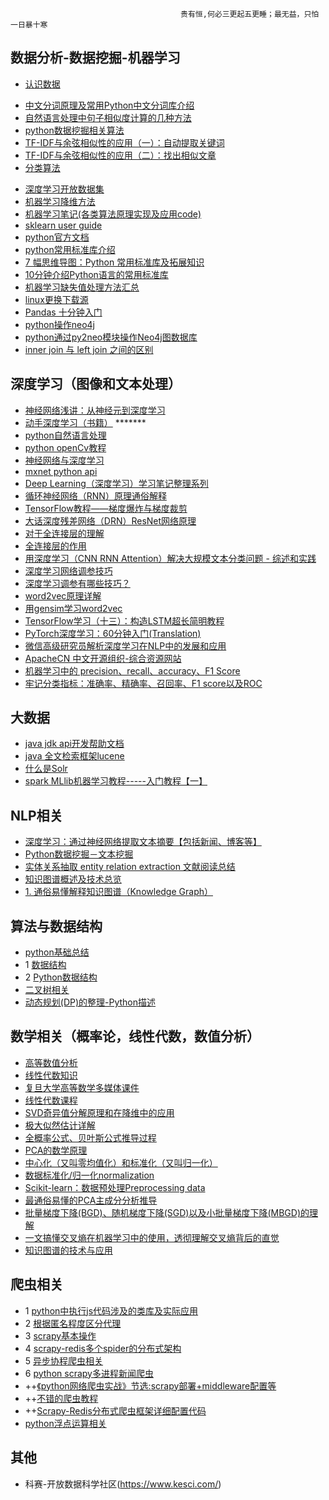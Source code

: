                                           贵有恒,何必三更起五更睡；最无益，只怕一日暴十寒
 
 ## 数据分析-数据挖掘-机器学习
* [认识数据](https://blog.csdn.net/sjpz0124/article/details/45980361)
- <a href = "https://juejin.im/post/5ac469ca5188255c27222549">中文分词原理及常用Python中文分词库介绍</a>
- <a href = "https://juejin.im/post/5b237b45f265da59a90c11d6">自然语言处理中句子相似度计算的几种方法</a>
- <a href = "https://www.cnblogs.com/5poi/">python数据挖掘相关算法</a>
- <a href = "http://www.ruanyifeng.com/blog/2013/03/tf-idf.html">TF-IDF与余弦相似性的应用（一）：自动提取关键词</a>
- <a href = "http://www.ruanyifeng.com/blog/2013/03/cosine_similarity.html">TF-IDF与余弦相似性的应用（二）：找出相似文章</a>
- [分类算法](./data_analysis/分类算法.md)
* [深度学习开放数据集](https://blog.csdn.net/yifen4234/article/details/80163407)
* [机器学习降维方法](https://www.cnblogs.com/nolonely/p/6435159.html)
* [机器学习笔记(各类算法原理实现及应用code)](https://blog.csdn.net/gzj_1101/article/category/6991049)
* [sklearn user guide](https://scikit-learn.org/stable/user_guide.html)
* [python官方文档](https://docs.python.org/zh-cn/3.7/library/index.html)
* [python常用标准库介绍](https://blog.csdn.net/liujinwei2005/article/details/76725422)
* [7 幅思维导图：Python 常用标准库及拓展知识](https://www.jianshu.com/p/782eae215229)
* [10分钟介绍Python语言的常用标准库](https://www.douban.com/group/topic/120017085/)
* [机器学习缺失值处理方法汇总](https://blog.csdn.net/w352986331qq/article/details/78639233)
* [linux更换下载源](https://www.jianshu.com/p/aad991e18ca9)
* [Pandas 十分钟入门](https://blog.csdn.net/zhu418766417/article/details/52718063)
* [python操作neo4j](https://blog.csdn.net/yangfengling1023/article/details/82049715)
* [python通过py2neo模块操作Neo4j图数据库](https://www.jianshu.com/p/da84712ef62b)
* [inner join 与 left join 之间的区别](https://www.cnblogs.com/assasion/p/7768931.html)
## 深度学习（图像和文本处理）
* [神经网络浅讲：从神经元到深度学习](https://www.cnblogs.com/subconscious/p/5058741.html)
* [动手深度学习（书籍）](http://zh.d2l.ai/chapter_introduction/index.html)  *******
* [python自然语言处理](https://usyiyi.github.io/nlp-py-2e-zh/)
* [python openCv教程](http://ex2tron.wang/)
* [神经网络与深度学习](https://nndl.github.io/)
* [mxnet python api](https://mxnet.incubator.apache.org/api/python/index.html)
* [Deep Learning（深度学习）学习笔记整理系列](https://blog.csdn.net/zouxy09/article/category/1387932)
* [循环神经网络（RNN）原理通俗解释](https://blog.csdn.net/qq_39422642/article/details/78676567)
* [TensorFlow教程——梯度爆炸与梯度裁剪](https://blog.csdn.net/guolindonggld/article/details/79547284)
* [大话深度残差网络（DRN）ResNet网络原理](https://my.oschina.net/u/876354/blog/1622896)
* [对于全连接层的理解](https://blog.csdn.net/gyh_420/article/details/78569225)
* [全连接层的作用](https://blog.csdn.net/tigerda/article/details/78785637)
* [用深度学习（CNN RNN Attention）解决大规模文本分类问题 - 综述和实践](https://www.jianshu.com/p/fe2134f1a542)
* [深度学习网络调参技巧](https://zhuanlan.zhihu.com/p/24720954?utm_source=zhihu)
* [深度学习调参有哪些技巧？](https://www.zhihu.com/question/25097993)
* [word2vec原理详解](https://blog.csdn.net/itplus/article/details/37969519)
* [用gensim学习word2vec](https://www.cnblogs.com/pinard/p/7278324.html)
* [TensorFlow学习（十三）：构造LSTM超长简明教程](https://blog.csdn.net/xierhacker/article/details/78772560)
* [PyTorch深度学习：60分钟入门(Translation)](https://zhuanlan.zhihu.com/p/25572330)
* [微信高级研究员解析深度学习在NLP中的发展和应用](https://blog.csdn.net/guleileo/article/details/81161439)
* [ApacheCN 中文开源组织-综合资源网站](http://www.apachecn.org/)
* [机器学习中的 precision、recall、accuracy、F1 Score](https://www.cnblogs.com/weedboy/p/7072010.html)
* [牢记分类指标：准确率、精确率、召回率、F1 score以及ROC](https://www.jianshu.com/p/1afbda3a04ab)
## 大数据
* [java jdk api开发帮助文档](https://docs.oracle.com/en/java/javase/12/)
* [java 全文检索框架lucene](https://www.cnblogs.com/daxiangwuxing/p/7538881.html)
* [什么是Solr](https://www.cnblogs.com/peaceliu/p/7786851.html)
* [spark MLlib机器学习教程-----入门教程【一】](https://blog.csdn.net/qq_30498935/article/details/82352348)
## NLP相关
* [深度学习：通过神经网络提取文本摘要【包括新闻、博客等】](http://www.aboutyun.com/thread-23454-1-1.html)
* [Python数据挖掘－文本挖掘](https://blog.csdn.net/jacky_zhuyuanlu/article/details/77963518)
* [实体关系抽取 entity relation extraction 文献阅读总结](https://www.cnblogs.com/theodoric008/p/7874373.html)
* [知识图谱概述及技术总览](http://blog.leanote.com/post/ruishengcao@gmail.com/知识图谱概述及技术总览)
* [1. 通俗易懂解释知识图谱（Knowledge Graph）](https://www.cnblogs.com/huangyc/p/10043749.html)
## 算法与数据结构
* [python基础总结](./)
* 1 <a href= "https://www.yiibai.com/data_structure">数据结构</a>
* 2 <a href = "https://www.yiibai.com/python/py_data_structure">Python数据结构</a>
* [二叉树相关](./algorithms-and-data-structure/二叉树相关（创建及遍历）.md)
* [动态规划(DP)的整理-Python描述](https://blog.csdn.net/mrlevo520/article/details/75676160)

## 数学相关（概率论，线性代数，数值分析）
* [高等数值分析](http://boya.xmu.edu.cn/hhal/hhalf.htm)
* [线性代数知识](https://blog.csdn.net/longxinchen_ml/article/details/51629328)
* [复旦大学高等数学多媒体课件](http://math.fudan.edu.cn/gdsx/TUSG.HTM)
* [线性代数课程](http://dec3.jlu.edu.cn/webcourse/t000022/teach/index.htm)
* [SVD奇异值分解原理和在降维中的应用](http://www.cnblogs.com/pinard/p/6251584.html)
* [极大似然估计详解](https://blog.csdn.net/zengxiantao1994/article/details/72787849)
* [全概率公式、贝叶斯公式推导过程](https://www.cnblogs.com/ohshit/p/5629581.html)
* [PCA的数学原理](http://blog.codinglabs.org/articles/pca-tutorial.html)
* [中心化（又叫零均值化）和标准化（又叫归一化）](https://blog.csdn.net/GoodShot/article/details/80373372)
* [数据标准化/归一化normalization](https://blog.csdn.net/goodshot/article/details/79488629)
* [Scikit-learn：数据预处理Preprocessing data](https://blog.csdn.net/pipisorry/article/details/52247679)
* [最通俗易懂的PCA主成分分析推导](https://blog.csdn.net/u012526436/article/details/80868294)
* [批量梯度下降(BGD)、随机梯度下降(SGD)以及小批量梯度下降(MBGD)的理解](https://www.cnblogs.com/lliuye/p/9451903.html)
* [一文搞懂交叉熵在机器学习中的使用，透彻理解交叉熵背后的直觉](https://blog.csdn.net/tsyccnh/article/details/79163834)
* [知识图谱的技术与应用](https://blog.csdn.net/binbigdata/article/details/80705246)
## 爬虫相关
* 1 [python中执行js代码涉及的类库及实际应用](./spider/python中执行js代码.md)
* 2 [根据匿名程度区分代理](./spider/根据匿名程度区分代理)
* 3 [scrapy基本操作](./spider/scrapy基本操作.md)
* 4 [scrapy-redis多个spider的分布式架构](./spider/scrapy-redis多个spider的分布式架构)
* 5 <a href = "https://juejin.im/post/5b430456e51d45198a2ea433">异步协程爬虫相关</a>
* 6 <a href="https://blog.csdn.net/haluoluo211/article/details/77657723">python scrapy多进程新闻爬虫</a>
* ++<a href = "https://juejin.im/user/58131b84da2f60005db28799/posts">《python网络爬虫实战》节选:scrapy部署+middleware配置等</a>
* ++<a href = "https://piaosanlang.gitbooks.io/spiders/content/">不错的爬虫教程</a>
* ++<a href="https://www.cnblogs.com/psv-fuyang/articles/7891897.html">Scrapy-Redis分布式爬虫框架详细配置代码</a>
* [python浮点运算相关](https://blog.csdn.net/weixin_39202006/article/details/79156033)
## 其他
* 科赛-开放数据科学社区(https://www.kesci.com/)
